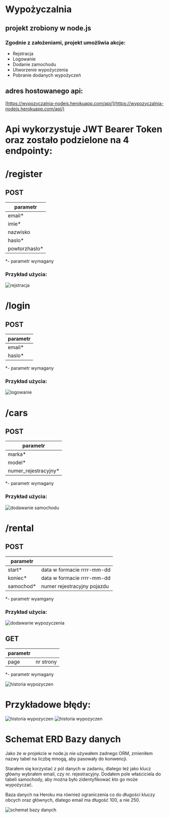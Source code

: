 # Wypożyczalnia

## projekt zrobiony w node.js

### Zgodnie z założeniami, projekt umożliwia akcje:
- Rejstracja
- Logowanie
- Dodanie zamochodu
- Utworzenie wypożyczenia
- Pobranie dodanych wypożyczeń

## adres hostowanego api:
[https://wypozyczalnia-nodejs.herokuapp.com/api/](https://wypozyczalnia-nodejs.herokuapp.com/api/)


# Api wykorzystuje JWT Bearer Token oraz zostało podzielone na 4 endpointy:

# /register
## POST

| parametr     |
|--------------|
| email*       |
| imie*        |
| nazwisko     |
| haslo*       |
| powtorzhaslo* |

*-  parametr wymagany

### Przykład użycia:
![rejstracja](./screenshots/Rejestracja.PNG)

# /login
## POST

| parametr     |
|--------------|
|email*|
| haslo*|

*-  parametr wymagany

### Przykład użycia:
![logowanie](./screenshots/Logowanie.PNG)


# /cars
## POST

| parametr     | 
|--------------|
|marka*|
|model*|
|numer_rejestracyjny*|

*-  parametr wymagany

### Przykład użycia:
![dodawanie samochodu](./screenshots/samochod_dodawanie.PNG)

# /rental

## POST
| parametr     ||
|--------------|--|
|start*|data w formacie rrrr-mm-dd|
|koniec*|data w formacie rrrr-mm-dd|
|samochod*| numer rejestracyjny pojazdu|

*-  parametr wyamgany

### Przykład użycia:
![dodawanie wypozyczenia](./screenshots/wypozyczenie_dodawanie.PNG)

## GET
|parametr||
|--|-|
|page|nr strony|

*-  parametr wymagany

![historia wypozyczen](./screenshots/wypozyczenie_historia.PNG)

# Przykładowe błędy:

![historia wypozyczen](./screenshots/dodawanie_blad.PNG)
![historia wypozyczen](./screenshots/dodawanie_blad2.PNG)

# Schemat ERD Bazy danych

Jako że w projekcie w node.js nie używałem żadnego ORM, zmieniłem nazwy tabel na liczbę mnogą, aby pasowały do konwencji.

Starałem się korzystać z pól danych w zadaniu, dlatego też jako klucz główny wybrałem email, czy nr. rejestracyjny. Dodałem pole właściciela do tabeli samochody, aby można było zidentyfikować kto go może wypożyczać.

Baza danych na Heroku ma również ograniczenia co do długości kluczy obcych oraz głównych, dlatego email ma długość 100, a nie 250.

![schemat bazy danych](./screenshots/erd.png)
